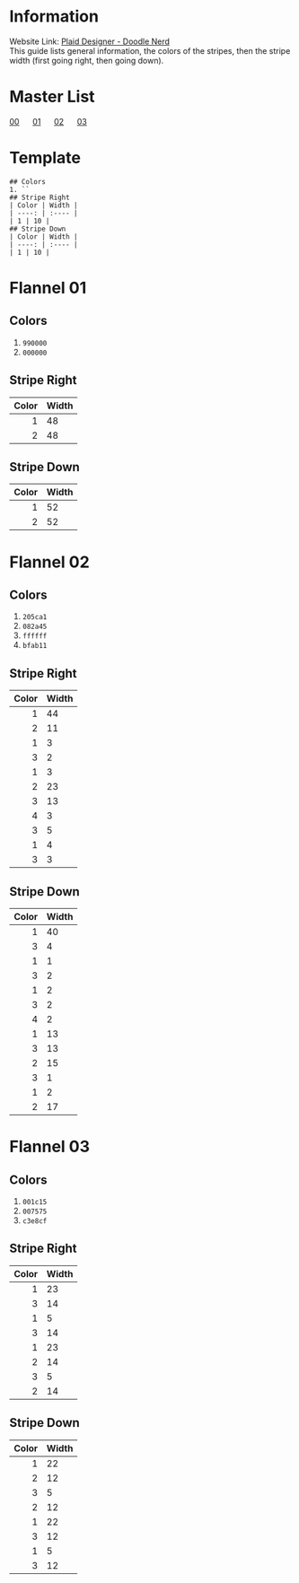 # Information
Website Link: [Plaid Designer - Doodle Nerd](https://doodlenerd.com/web-tool/plaid-designer)  
This guide lists general information, the colors of the stripes, 
then the stripe width (first going right, then going down).

# Master List
[00](#template)&nbsp;&nbsp;&nbsp;&nbsp;&nbsp;
[01](#flannel-01)&nbsp;&nbsp;&nbsp;&nbsp;&nbsp;
[02](#flannel-02)&nbsp;&nbsp;&nbsp;&nbsp;&nbsp;
[03](#flannel-03)&nbsp;&nbsp;&nbsp;&nbsp;&nbsp;

# Template
```
## Colors
1. ``
## Stripe Right
| Color | Width |
| ----: | :---- |
| 1 | 10 |
## Stripe Down
| Color | Width |
| ----: | :---- |
| 1 | 10 |
```

# Flannel 01
## Colors
1. `990000`
2. `000000`
## Stripe Right
| Color | Width |
| ----: | :---- |
| 1 | 48 |
| 2 | 48 |
## Stripe Down
| Color | Width |
| ----: | :---- |
| 1 | 52 |
| 2 | 52 |

# Flannel 02
## Colors
1. `205ca1`
2. `082a45`
3. `ffffff`
4. `bfab11`
## Stripe Right
| Color | Width |
| ----: | :---- |
| 1 | 44 |
| 2 | 11 |
| 1 |  3 |
| 3 |  2 |
| 1 |  3 |
| 2 | 23 |
| 3 | 13 |
| 4 |  3 |
| 3 |  5 |
| 1 |  4 |
| 3 |  3 |
## Stripe Down
| Color | Width |
| ----: | :---- |
| 1 | 40 |
| 3 |  4 |
| 1 |  1 |
| 3 |  2 |
| 1 |  2 |
| 3 |  2 |
| 4 |  2 |
| 1 | 13 |
| 3 | 13 |
| 2 | 15 |
| 3 |  1 |
| 1 |  2 |
| 2 | 17 |

# Flannel 03
## Colors
1. `001c15`
2. `007575`
3. `c3e8cf`
## Stripe Right
| Color | Width |
| ----: | :---- |
| 1 | 23 |
| 3 | 14 |
| 1 |  5 |
| 3 | 14 |
| 1 | 23 |
| 2 | 14 |
| 3 |  5 |
| 2 | 14 |
## Stripe Down
| Color | Width |
| ----: | :---- |
| 1 | 22 |
| 2 | 12 |
| 3 |  5 |
| 2 | 12 |
| 1 | 22 |
| 3 | 12 |
| 1 |  5 |
| 3 | 12 |